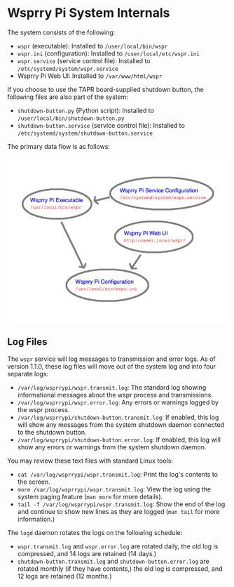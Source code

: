 # Wsprry Pi System Internals

The system consists of the following:

- `wspr` (executable): Installed to `/user/local/bin/wspr`
- `wspr.ini` (configuration): Installed to `/user/local/etc/wspr.ini`
- `wspr.service` (service control file): Installed to `/etc/systemd/system/wspr.service`
- Wsprry Pi Web UI: Installed to `/var/www/html/wspr`

If you choose to use the TAPR board-supplied shutdown button, the following files are also part of the system:

- `shutdown-button.py` (Python script): Installed to `/user/local/bin/shutdown-button.py`
- `shutdown-button.service` (service control file): Installed to `/etc/systemd/system/shutdown-button.service`

The primary data flow is as follows:

![Data Flow Diagram](data_flow.png)

## Log Files

The `wspr` service will log messages to transmission and error logs. As of version 1.1.0, these log files will move out of the system log and into four separate logs:

- `/var/log/wsprrypi/wspr.transmit.log`: The standard log showing informational messages about the wspr process and transmissions.
- `/var/log/wsprrypi/wspr.error.log`: Any errors or warnings logged by the wspr process.
- `/var/log/wsprrypi/shutdown-button.transmit.log`: If enabled, this log will show any messages from the system shutdown daemon connected to the shutdown button.
- `/var/log/wsprrypi/shutdown-button.error.log`: If enabled, this log will show any errors or warnings from the system shutdown daemon.

You may review these text files with standard Linux tools:

- `cat /var/log/wsprrypi/wspr.transmit.log`: Print the log's contents to the screen.
- `more /var/log/wsprrypi/wspr.transmit.log`: View the log using the system paging feature (`man more` for more details).
- `tail -f /var/log/wsprrypi/wspr.transmit.log`: Show the end of the log and continue to show new lines as they are logged (`man tail` for more information.)

The `logd` daemon rotates the logs on the following schedule:

- `wspr.transmit.log` and `wspr.error.log` are rotated daily, the old log is compressed, and 14 logs are retained (14 days.)
- `shutdown-button.transmit.log` and `shutdown-button.error.log` are rotated monthly (if they have contents,) the old log is compressed, and 12 logs are retained (12 months.)
